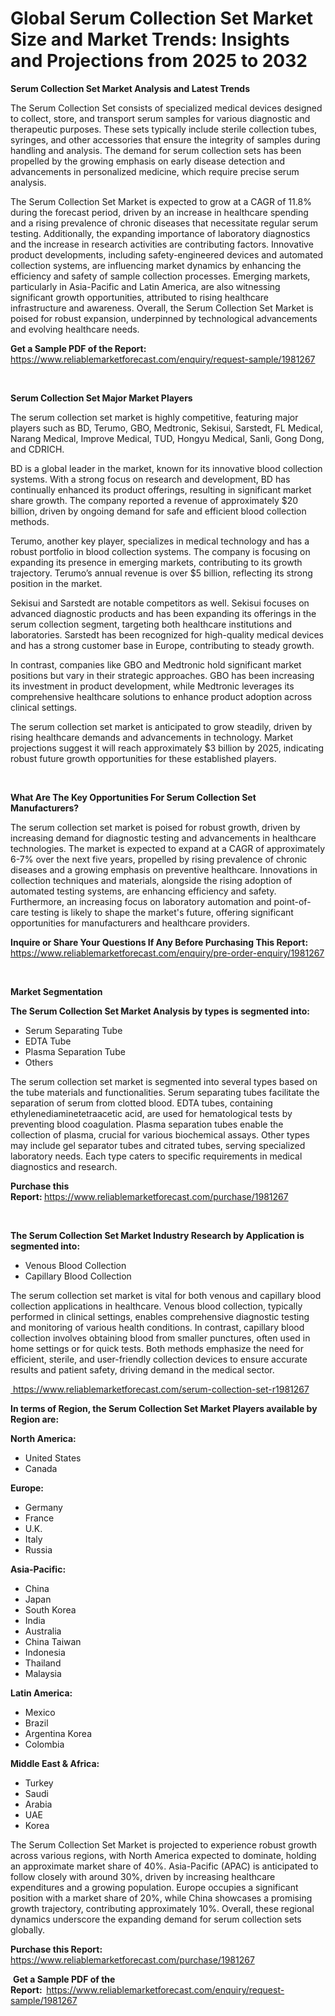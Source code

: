 <p><h1>Global Serum Collection Set Market Size and Market Trends: Insights and Projections from 2025 to 2032</h1></p><p><strong>Serum Collection Set Market Analysis and Latest Trends</strong></p>
<p><p>The Serum Collection Set consists of specialized medical devices designed to collect, store, and transport serum samples for various diagnostic and therapeutic purposes. These sets typically include sterile collection tubes, syringes, and other accessories that ensure the integrity of samples during handling and analysis. The demand for serum collection sets has been propelled by the growing emphasis on early disease detection and advancements in personalized medicine, which require precise serum analysis.</p><p>The Serum Collection Set Market is expected to grow at a CAGR of 11.8% during the forecast period, driven by an increase in healthcare spending and a rising prevalence of chronic diseases that necessitate regular serum testing. Additionally, the expanding importance of laboratory diagnostics and the increase in research activities are contributing factors. Innovative product developments, including safety-engineered devices and automated collection systems, are influencing market dynamics by enhancing the efficiency and safety of sample collection processes. Emerging markets, particularly in Asia-Pacific and Latin America, are also witnessing significant growth opportunities, attributed to rising healthcare infrastructure and awareness. Overall, the Serum Collection Set Market is poised for robust expansion, underpinned by technological advancements and evolving healthcare needs.</p></p>
<p><strong>Get a Sample PDF of the Report:&nbsp;</strong> <a href="https://www.reliablemarketforecast.com/enquiry/request-sample/1981267?utm_campaign=2472&utm_medium=2&utm_source=Github&utm_content=ia&utm_term=16042025&utm_id=serum-collection-set">https://www.reliablemarketforecast.com/enquiry/request-sample/1981267</a></p>
<p>&nbsp;</p>
<p><strong>Serum Collection Set Major Market Players</strong></p>
<p><p>The serum collection set market is highly competitive, featuring major players such as BD, Terumo, GBO, Medtronic, Sekisui, Sarstedt, FL Medical, Narang Medical, Improve Medical, TUD, Hongyu Medical, Sanli, Gong Dong, and CDRICH. </p><p>BD is a global leader in the market, known for its innovative blood collection systems. With a strong focus on research and development, BD has continually enhanced its product offerings, resulting in significant market share growth. The company reported a revenue of approximately $20 billion, driven by ongoing demand for safe and efficient blood collection methods.</p><p>Terumo, another key player, specializes in medical technology and has a robust portfolio in blood collection systems. The company is focusing on expanding its presence in emerging markets, contributing to its growth trajectory. Terumo’s annual revenue is over $5 billion, reflecting its strong position in the market.</p><p>Sekisui and Sarstedt are notable competitors as well. Sekisui focuses on advanced diagnostic products and has been expanding its offerings in the serum collection segment, targeting both healthcare institutions and laboratories. Sarstedt has been recognized for high-quality medical devices and has a strong customer base in Europe, contributing to steady growth.</p><p>In contrast, companies like GBO and Medtronic hold significant market positions but vary in their strategic approaches. GBO has been increasing its investment in product development, while Medtronic leverages its comprehensive healthcare solutions to enhance product adoption across clinical settings.</p><p>The serum collection set market is anticipated to grow steadily, driven by rising healthcare demands and advancements in technology. Market projections suggest it will reach approximately $3 billion by 2025, indicating robust future growth opportunities for these established players.</p></p>
<p>&nbsp;</p>
<p><strong>What Are The Key Opportunities For Serum Collection Set Manufacturers?</strong></p>
<p><p>The serum collection set market is poised for robust growth, driven by increasing demand for diagnostic testing and advancements in healthcare technologies. The market is expected to expand at a CAGR of approximately 6-7% over the next five years, propelled by rising prevalence of chronic diseases and a growing emphasis on preventive healthcare. Innovations in collection techniques and materials, alongside the rising adoption of automated testing systems, are enhancing efficiency and safety. Furthermore, an increasing focus on laboratory automation and point-of-care testing is likely to shape the market's future, offering significant opportunities for manufacturers and healthcare providers.</p></p>
<p><strong>Inquire or Share Your Questions If Any Before Purchasing This Report:</strong> <a href="https://www.reliablemarketforecast.com/enquiry/pre-order-enquiry/1981267?utm_campaign=2472&utm_medium=2&utm_source=Github&utm_content=ia&utm_term=16042025&utm_id=serum-collection-set">https://www.reliablemarketforecast.com/enquiry/pre-order-enquiry/1981267</a></p>
<p>&nbsp;</p>
<p><strong>Market Segmentation</strong></p>
<p><strong>The Serum Collection Set Market Analysis by types is segmented into:</strong></p>
<p><ul><li>Serum Separating Tube</li><li>EDTA Tube</li><li>Plasma Separation Tube</li><li>Others</li></ul></p>
<p><p>The serum collection set market is segmented into several types based on the tube materials and functionalities. Serum separating tubes facilitate the separation of serum from clotted blood. EDTA tubes, containing ethylenediaminetetraacetic acid, are used for hematological tests by preventing blood coagulation. Plasma separation tubes enable the collection of plasma, crucial for various biochemical assays. Other types may include gel separator tubes and citrated tubes, serving specialized laboratory needs. Each type caters to specific requirements in medical diagnostics and research.</p></p>
<p><strong>Purchase this Report:&nbsp;</strong><a href="https://www.reliablemarketforecast.com/purchase/1981267?utm_campaign=2472&utm_medium=2&utm_source=Github&utm_content=ia&utm_term=16042025&utm_id=serum-collection-set">https://www.reliablemarketforecast.com/purchase/1981267</a></p>
<p>&nbsp;</p>
<p><strong>The Serum Collection Set Market Industry Research by Application is segmented into:</strong></p>
<p><ul><li>Venous Blood Collection</li><li>Capillary Blood Collection</li></ul></p>
<p><p>The serum collection set market is vital for both venous and capillary blood collection applications in healthcare. Venous blood collection, typically performed in clinical settings, enables comprehensive diagnostic testing and monitoring of various health conditions. In contrast, capillary blood collection involves obtaining blood from smaller punctures, often used in home settings or for quick tests. Both methods emphasize the need for efficient, sterile, and user-friendly collection devices to ensure accurate results and patient safety, driving demand in the medical sector.</p></p>
<p><a href="https://www.reliablemarketforecast.com/serum-collection-set-r1981267?utm_campaign=2472&utm_medium=2&utm_source=Github&utm_content=ia&utm_term=16042025&utm_id=serum-collection-set">&nbsp;https://www.reliablemarketforecast.com/serum-collection-set-r1981267</a></p>
<p><strong>In terms of Region, the Serum Collection Set Market Players available by Region are:</strong></p>
<p>
    <p> <strong> North America: </strong>
        <ul>
            <li>United States</li>
            <li>Canada</li>
        </ul>
        </p> 
    <p> <strong> Europe: </strong>
        <ul>
            <li>Germany</li>
            <li>France</li>
            <li>U.K.</li>
            <li>Italy</li>
            <li>Russia</li>
        </ul>
        </p> 
    <p> <strong> Asia-Pacific: </strong>
        <ul>
            <li>China</li>
            <li>Japan</li>
            <li>South Korea</li>
            <li>India</li>
            <li>Australia</li>
            <li>China Taiwan</li>
            <li>Indonesia</li>
            <li>Thailand</li>
            <li>Malaysia</li>
        </ul>
        </p> 
    <p> <strong> Latin America: </strong>
        <ul>
            <li>Mexico</li>
            <li>Brazil</li>
            <li>Argentina Korea</li>
            <li>Colombia</li>
        </ul>
        </p> 
    <p> <strong> Middle East & Africa: </strong>
        <ul>
            <li>Turkey</li>
            <li>Saudi</li>
            <li>Arabia</li>
            <li>UAE</li>
            <li>Korea</li>
        </ul>
    </p>
    </p>
<p><p>The Serum Collection Set Market is projected to experience robust growth across various regions, with North America expected to dominate, holding an approximate market share of 40%. Asia-Pacific (APAC) is anticipated to follow closely with around 30%, driven by increasing healthcare expenditures and a growing population. Europe occupies a significant position with a market share of 20%, while China showcases a promising growth trajectory, contributing approximately 10%. Overall, these regional dynamics underscore the expanding demand for serum collection sets globally.</p></p>
<p><strong>Purchase this Report: </strong><a href="https://www.reliablemarketforecast.com/purchase/1981267?utm_campaign=2472&utm_medium=2&utm_source=Github&utm_content=ia&utm_term=16042025&utm_id=serum-collection-set">https://www.reliablemarketforecast.com/purchase/1981267</a></p>
<p>&nbsp;<strong>Get a Sample PDF of the Report:&nbsp;&nbsp;</strong><a href="https://www.reliablemarketforecast.com/enquiry/request-sample/1981267?utm_campaign=2472&utm_medium=2&utm_source=Github&utm_content=ia&utm_term=16042025&utm_id=serum-collection-set">https://www.reliablemarketforecast.com/enquiry/request-sample/1981267</a></p>
<p><strong></strong></p>
<p><p></p><p></p><p></p></p>